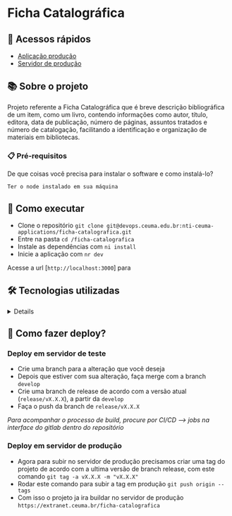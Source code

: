 # Ficha Catalográfica

## 📌 Acessos rápidos
- [Aplicação produção](https://www.extranet.ceuma.br/ficha-catalografica)
- [Servidor de produção](http://melpomene.ceuma.edu.br:9000/)

## 📚 Sobre o projeto

Projeto referente a Ficha Catalográfica que é breve descrição bibliográfica de um item, como um livro, contendo informações como autor, título, editora, data de publicação, número de páginas, assuntos tratados e número de catalogação, facilitando a identificação e organização de materiais em bibliotecas.


### 📋 Pré-requisitos

De que coisas você precisa para instalar o software e como instalá-lo?

```
Ter o node instalado em sua máquina
```

## 🚀 Como executar

- Clone o repositório `git clone git@devops.ceuma.edu.br:nti-ceuma-applications/ficha-catalografica.git`
- Entre na pasta `cd /ficha-catalografica`
- Instale as dependências com `ni install`
- Inicie a aplicação com `nr dev`

Acesse a url [`http://localhost:3000`] para 

## 🛠 Tecnologias utilizadas

<details>
  <pre>
  "dependencies": {
      "@hookform/resolvers": "^3.1.0",
      "@radix-ui/react-popover": "^1.0.5",
      "@radix-ui/react-tooltip": "^1.0.5",
      "@stitches/react": "^1.2.8",
      "axios": "^1.4.0",
      "next": "13.2.4",
      "pdfmake": "^0.2.7",
      "phosphor-react": "^1.4.1",
      "preline": "^2.0.3",
      "react": "18.2.0",
      "react-dom": "18.2.0",
      "react-hook-form": "^7.44.3",
      "react-select": "^5.7.2",
      "zod": "^3.21.4"
    },
    "devDependencies": {
      "@rocketseat/eslint-config": "^1.2.0",
      "@types/node": "18.15.10",
      "@types/pdfmake": "^0.2.2",
      "@types/react": "18.0.29",
      "@types/react-dom": "18.0.11",
      "eslint": "^8.36.0",
      "eslint-config-next": "13.2.4",
      "typescript": "5.0.2"
    }
  </pre>
</details>



## 🐙 Como fazer deploy?

### Deploy em servidor de teste
- Crie uma branch para a alteração que você deseja
- Depois que estiver com sua alteração, faça merge com a branch `develop`
- Crie uma branch de release de acordo com a versão atual (`release/vX.X.X`), a partir da `develop`
- Faça o push da branch de `release/vX.X.X`

*Para acompanhar o processo de build, procure por CI/CD --> jobs na interface do gitlab dentro do repositório*

### Deploy em servidor de produção
- Agora para subir no servidor de produção precisamos criar uma tag do projeto de acordo com a ultima versão de branch release, com este comando `git tag -a vX.X.X -m "vX.X.X"`
- Rodar este comando para subir a tag em produção `git push origin --tags`
- Com isso o projeto ja ira buildar no servidor de produção `https://extranet.ceuma.br/ficha-catalografica`
